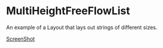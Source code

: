 MultiHeightFreeFlowList
=======================

An example of a Layout that lays out strings of different sizes. 

[ScreenShot](https://raw.githubusercontent.com/arpit/MultiHeightFreeFlowList/master/assets/variable_height_list.png)
